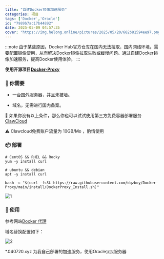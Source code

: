 ```yaml
---
title: "自建Docker镜像加速服务"
categories: 项目
tags: ['Docker','Oracle']
id: "7989b7ac17b44892"
date: 2025-05-09 04:57:35
cover: "https://img.helong.online/pictures/2025/05/20/682b81594ee97.png"
---
```


:::note
由于某些原因，Docker Hub官方仓库在国内无法拉取，国内网络环境，需要配置镜像使用，从而解决Docker镜像拉取失败或缓慢问题。通过自建Docker镜像加速服务，提高Docker使用体验。
:::

**使用开源项目[Docker-Proxy](https://github.com/dqzboy/Docker-Proxy/)**

### 📝 你需要

- 一台国外服务器，并且未被墙。

- 域名，无需进行国内备案。

🚀 如果你没有以上条件，那么你也可以试试使用第三方免费容器部署服务 [ClawCloud](https://claw.cloud/) 

⚠️ Clawcloud免费账户流量为 10GB/Mo ，酌情使用

### 📦 部署

```
# CentOS && RHEL && Rocky
yum -y install curl

# ubuntu && debian
apt -y install curl

bash -c "$(curl -fsSL https://raw.githubusercontent.com/dqzboy/Docker-Proxy/main/install/DockerProxy_Install.sh)"
```
    
![1](https://img.helong.online/pictures/2025/05/20/682b7e5c8d58f.png)

### 💊 使用

参考网站[Docker 代理](https://docker.helong.online/)

域名替换配置如下：

![2](https://img.helong.online/pictures/2025/05/20/682b7e5c4c7ac.png)

*.040720.xyz 为我自己部署的加速服务，使用Oracle🇺🇸服务器